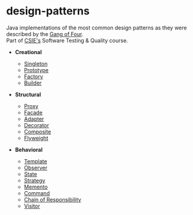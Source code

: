 # design-patterns
Java implementations of the most common design patterns as they were described by the [Gang of Four](https://en.wikipedia.org/wiki/Design_Patterns).  
Part of [CSIE's](http://csie.ase.ro/) Software Testing &amp; Quality course.

- **Creational**
  - [Singleton](./design-patterns/src/com/axbg/creational/singleton)
  - [Prototype](./design-patterns/src/com/axbg/creational/prototype)
  - [Factory](./design-patterns/src/com/axbg/creational/factory)
  - [Builder](./design-patterns/src/com/axbg/creational/builder)

- **Structural**
  - [Proxy](./design-patterns/src/com/axbg/structural/proxy)
  - [Facade](./design-patterns/src/com/axbg/structural/facade)
  - [Adapter](./design-patterns/src/com/axbg/structural/adapter)
  - [Decorator](./design-patterns/src/com/axbg/structural/decorator)
  - [Composite](./design-patterns/src/com/axbg/structural/composite)
  - [Flyweight](./design-patterns/src/com/axbg/structural/flyweight)

- **Behavioral**
  - [Template](./design-patterns/src/com/axbg/behavioral/template)
  - [Observer](./design-patterns/src/com/axbg/behavioral/observer)
  - [State](./design-patterns/src/com/axbg/behavioral/state)
  - [Strategy](./design-patterns/src/com/axbg/behavioral/strategy)
  - [Memento](./design-patterns/src/com/axbg/behavioral/memento)
  - [Command](./design-patterns/src/com/axbg/behavioral/command)
  - [Chain of Responsibility](./design-patterns/src/com/axbg/behavioral/chainofresponsibility)
  - [Visitor](./design-patterns/src/com/axbg/behavioral/visitor)

